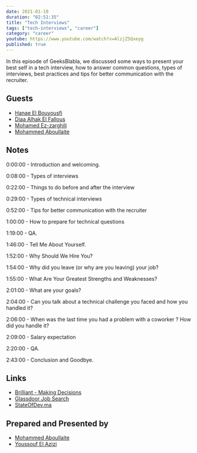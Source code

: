 ```yaml
---
date: 2021-01-10
duration: "02:51:35"
title: "Tech Interviews"
tags: ["tech-interviews", "career"]
category: "career"
youtube: https://www.youtube.com/watch?v=AlzjZ5Qxeyg
published: true
---
```


In this episode of GeeksBlabla, we discussed some ways to present your best self in a tech interview, how to answer common questions, types of interviews, best practices and tips for better communication with the recruiter.

## Guests

- [Hanae El Bouyousfi](https://www.facebook.com/hanae.elbouyousfiepelhouari)
- [Diaa Alhak El Fallous](https://www.facebook.com/diaa.alhak)
- [Mohamed Ez-zarghili](https://www.facebook.com/mohamed.ezzarghili)
- [Mohammed Aboullaite](https://aboullaite.me/)

## Notes

0:00:00 - Introduction and welcoming.

0:08:00 - Types of interviews

0:22:00 - Things to do before and after the interview

0:29:00 - Types of technical interviews

0:52:00 - Tips for better communication with the recruiter

1:00:00 - How to prepare for technical questions

1:19:00 - QA.

1:46:00 - Tell Me About Yourself.

1:52:00 - Why Should We Hire You?

1:54:00 - Why did you leave (or why are you leaving) your job?

1:55:00 - What Are Your Greatest Strengths and Weaknesses?

2:01:00 - What are your goals?

2:04:00 - Can you talk about a technical challenge you faced and how you handled it?

2:06:00 - When was the last time you had a problem with a coworker ? How did you handle it?

2:09:00 - Salary expectation

2:20:00 - QA.

2:43:00 - Conclusion and Goodbye.

## Links

- [Brilliant - Making Decisions](https://brilliant.org/)
- [Glassdoor Job Search](https://www.glassdoor.com)
- [StateOfDev.ma](https://stateofdev.ma)

## Prepared and Presented by

- [Mohammed Aboullaite](https://aboullaite.me/)
- [Youssouf El Azizi](https://elazizi.com/)
